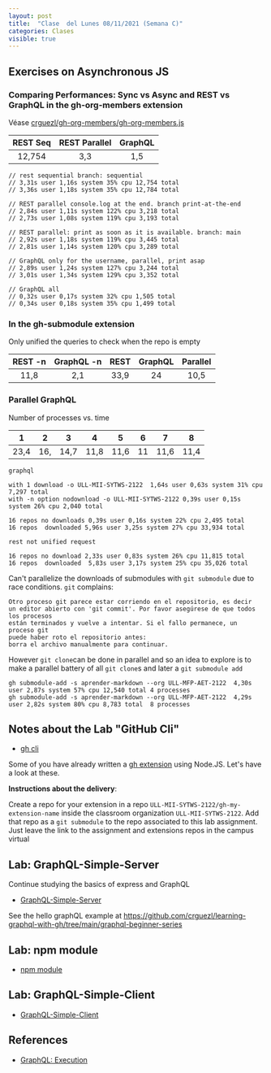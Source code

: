 ```yaml
---
layout: post
title:  "Clase  del Lunes 08/11/2021 (Semana C)"
categories: Clases
visible: true
---
```




## Exercises on Asynchronous JS

### Comparing Performances: Sync vs Async and REST vs GraphQL in the gh-org-members extension

Véase [crguezl/gh-org-members/gh-org-members.js](https://github.com/crguezl/gh-org-members/blob/main/gh-org-members.js)

| REST Seq    | REST Parallel | GraphQL     |
| :---:       |   :----:      |    :---:    |
| 12,754      | 3,3           | 1,5         |


```
// rest sequential branch: sequential
// 3,31s user 1,16s system 35% cpu 12,754 total
// 3,36s user 1,18s system 35% cpu 12,784 total

// REST parallel console.log at the end. branch print-at-the-end
// 2,84s user 1,11s system 122% cpu 3,218 total
// 2,73s user 1,08s system 119% cpu 3,193 total

// REST parallel: print as soon as it is available. branch: main
// 2,92s user 1,18s system 119% cpu 3,445 total
// 2,81s user 1,14s system 120% cpu 3,289 total

// GraphQL only for the username, parallel, print asap 
// 2,89s user 1,24s system 127% cpu 3,244 total
// 3,01s user 1,34s system 129% cpu 3,352 total

// GraphQL all 
// 0,32s user 0,17s system 32% cpu 1,505 total
// 0,34s user 0,18s system 35% cpu 1,499 total
```

### In the gh-submodule extension

Only unified the queries to check when the repo is empty

| REST -n | GraphQL -n | REST  | GraphQL | Parallel |
| :---:   | :---:      | :---: | :---:   | :---:    |
| 11,8    |  2,1       | 33,9  | 24      |  10,5    |


### Parallel GraphQL

Number of processes vs. time

|1     | 2       |  3   | 4         |   5   |   6     | 7        |  8    |
| :---:| :---:   | :---:|:---:      | :---: | :---:   | :---:    | :---: |
|  23,4|  16,    | 14,7 | 11,8      | 11,6  |  11     | 11,6     |  11,4  |  

```
graphql 

with 1 download -o ULL-MII-SYTWS-2122  1,64s user 0,63s system 31% cpu 7,297 total
with -n option nodownload -o ULL-MII-SYTWS-2122 0,39s user 0,15s system 26% cpu 2,040 total

16 repos no downloads 0,39s user 0,16s system 22% cpu 2,495 total
16 repos  downloaded 5,96s user 3,25s system 27% cpu 33,934 total

rest not unified request 

16 repos no download 2,33s user 0,83s system 26% cpu 11,815 total
16 repos  downloaded  5,83s user 3,17s system 25% cpu 35,026 total

```


Can't parallelize the downloads of submodules with `git submodule` due to race conditions. `git` complains:

```
Otro proceso git parece estar corriendo en el repositorio, es decir
un editor abierto con 'git commit'. Por favor asegúrese de que todos los procesos
están terminados y vuelve a intentar. Si el fallo permanece, un proceso git
puede haber roto el repositorio antes:
borra el archivo manualmente para continuar.
```

However `git clone`can be done in parallel and so an idea to explore is to make a parallel battery of all `git clone`s
and later a `git submodule add`

```
gh submodule-add -s aprender-markdown --org ULL-MFP-AET-2122  4,30s user 2,87s system 57% cpu 12,540 total 4 processes
gh submodule-add -s aprender-markdown --org ULL-MFP-AET-2122  4,29s user 2,82s system 80% cpu 8,783 total  8 processes
```

## Notes about the Lab "GitHub Cli" 

* [gh cli]({{site.baseurl}}/practicas/06p6-t1-gh-cli.html#extension)

Some of you have already written a [gh extension]({{site.baseurl}}/tema1-introduccion/gh#extension) using Node.JS. Let's have a look at these.

**Instructions about the  delivery**: 

Create a repo for your extension in a repo `ULL-MII-SYTWS-2122/gh-my-extension-name`  inside the classroom organization `ULL-MII-SYTWS-2122`. Add that repo as a `git submodule` to the repo associated to this lab assignment. Just leave the link to the assignment and extensions repos in the campus virtual 

## Lab: GraphQL-Simple-Server

Continue studying the basics of express and GraphQL

* [GraphQL-Simple-Server]({{site.baseurl}}/practicas/graphql-simple-server/#resolvers)

See the hello graphQL example at <https://github.com/crguezl/learning-graphql-with-gh/tree/main/graphql-beginner-series>

## Lab: npm module

* [npm module]({{site.baseurl}}/practicas/npm-module)

## Lab: GraphQL-Simple-Client 

* [GraphQL-Simple-Client]({{site.baseurl}}/practicas/graphql-simple-client/)


## References

* [GraphQL: Execution](https://graphql.org/learn/execution/)